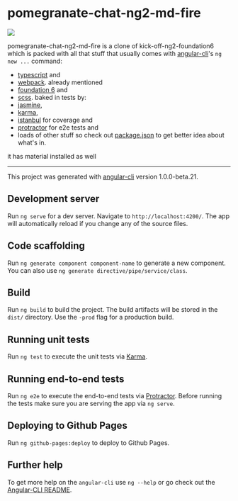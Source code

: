 # pomegranate-chat-ng2-md-fire

[![](https://pomegranateuk-c547b.firebaseapp.com/assets/pomegranate-logo-002-header.svg)](https://pomegranateuk-c547b.firebaseapp.com)

pomegranate-chat-ng2-md-fire is a clone of kick-off-ng2-foundation6 which is packed with all that stuff that usually comes with [angular-cli](https://cli.angular.io/)'s `ng new ...` command:

- [typescript](https://www.typescriptlang.org/) and
- [webpack](https://webpack.github.io/). already mentioned
- [foundation 6](http://foundation.zurb.com/sites.html) and
- [scss](http://sass-lang.com/). baked in tests by:
- [jasmine](https://jasmine.github.io/),
- [karma](https://karma-runner.github.io/1.0/index.html),
- [istanbul](https://istanbul.js.org/) for coverage and 
- [protractor](http://www.protractortest.org/#) for e2e tests and
- loads of other stuff so check out [package.json](/blob/master/package.json) to get better idea about what's in.

it has material installed as well

---

This project was generated with [angular-cli](https://github.com/angular/angular-cli) version 1.0.0-beta.21.

## Development server
Run `ng serve` for a dev server. Navigate to `http://localhost:4200/`. The app will automatically reload if you change any of the source files.

## Code scaffolding

Run `ng generate component component-name` to generate a new component. You can also use `ng generate directive/pipe/service/class`.

## Build

Run `ng build` to build the project. The build artifacts will be stored in the `dist/` directory. Use the `-prod` flag for a production build.

## Running unit tests

Run `ng test` to execute the unit tests via [Karma](https://karma-runner.github.io).

## Running end-to-end tests

Run `ng e2e` to execute the end-to-end tests via [Protractor](http://www.protractortest.org/).
Before running the tests make sure you are serving the app via `ng serve`.

## Deploying to Github Pages

Run `ng github-pages:deploy` to deploy to Github Pages.

## Further help

To get more help on the `angular-cli` use `ng --help` or go check out the [Angular-CLI README](https://github.com/angular/angular-cli/blob/master/README.md).
